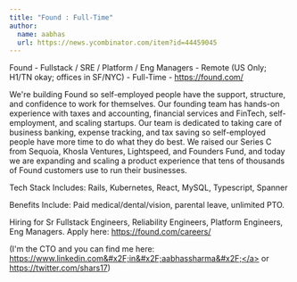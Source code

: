 ```yaml
---
title: "Found : Full-Time"
author:
  name: aabhas
  url: https://news.ycombinator.com/item?id=44459045
---
```


<JobNavigation />

Found - Fullstack &#x2F; SRE &#x2F; Platform &#x2F; Eng Managers - Remote (US Only; H1&#x2F;TN okay; offices in SF&#x2F;NYC) - Full-Time - <a href="https:&#x2F;&#x2F;found.com&#x2F;" rel="nofollow">https:&#x2F;&#x2F;found.com&#x2F;</a>

We&#x27;re building Found so self-employed people have the support, structure, and confidence to work for themselves. Our founding team has hands-on experience with taxes and accounting, financial services and FinTech, self-employment, and scaling startups. Our team is dedicated to taking care of business banking, expense tracking, and tax saving so self-employed people have more time to do what they do best. We raised our Series C from Sequoia, Khosla Ventures, Lightspeed, and Founders Fund, and today we are expanding and scaling a product experience that tens of thousands of Found customers use to run their businesses.

Tech Stack Includes: Rails, Kubernetes, React, MySQL, Typescript, Spanner

Benefits Include: Paid medical&#x2F;dental&#x2F;vision, parental leave, unlimited PTO.

Hiring for Sr Fullstack Engineers, Reliability Engineers, Platform Engineers, Eng Managers. Apply here: <a href="https:&#x2F;&#x2F;found.com&#x2F;careers&#x2F;" rel="nofollow">https:&#x2F;&#x2F;found.com&#x2F;careers&#x2F;</a>

(I&#x27;m the CTO and you can find me here: <a href="https:&#x2F;&#x2F;www.linkedin.com&#x2F;in&#x2F;aabhassharma&#x2F;" rel="nofollow">https:&#x2F;&#x2F;www.linkedin.com&#x2F;in&#x2F;aabhassharma&#x2F;</a> or <a href="https:&#x2F;&#x2F;twitter.com&#x2F;shars17" rel="nofollow">https:&#x2F;&#x2F;twitter.com&#x2F;shars17</a>)
<JobApplication />
